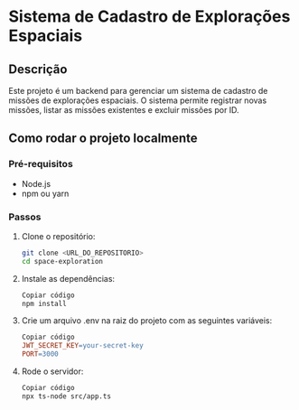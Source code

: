 # Sistema de Cadastro de Explorações Espaciais

## Descrição

Este projeto é um backend para gerenciar um sistema de cadastro de missões de explorações espaciais. O sistema permite registrar novas missões, listar as missões existentes e excluir missões por ID.

## Como rodar o projeto localmente

### Pré-requisitos

- Node.js
- npm ou yarn

### Passos

1. Clone o repositório:
   ```bash
   git clone <URL_DO_REPOSITORIO>
   cd space-exploration

2. Instale as dependências:

    ```bash
    Copiar código
    npm install

3. Crie um arquivo .env na raiz do projeto com as seguintes variáveis:

    ```makefile
    Copiar código
    JWT_SECRET_KEY=your-secret-key
    PORT=3000

4. Rode o servidor:

    ```bash
    Copiar código
    npx ts-node src/app.ts